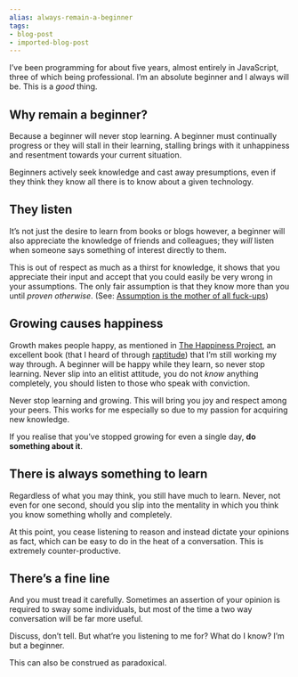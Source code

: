```yaml
---
alias: always-remain-a-beginner
tags:
- blog-post
- imported-blog-post
---
```



I’ve been programming for about five years, almost entirely in JavaScript, three of which being professional. I’m an absolute beginner and I always will be. This is a _good_ thing.

## Why remain a beginner?

Because a beginner will never stop learning. A beginner must continually progress or they will stall in their learning, stalling brings with it unhappiness and resentment towards your current situation.

Beginners actively seek knowledge and cast away presumptions, even if they think they know all there is to know about a given technology.

## They listen

It’s not just the desire to learn from books or blogs however, a beginner will also appreciate the knowledge of friends and colleagues; they _will_ listen when someone says something of interest directly to them.

This is out of respect as much as a thirst for knowledge, it shows that you appreciate their input and accept that you could easily be very wrong in your assumptions. The only fair assumption is that they know more than you until _proven otherwise_. (See: [Assumption is the mother of all fuck-ups](https://www.youtube.com/watch?v=wg4trPZFUwc))

## Growing causes happiness

Growth makes people happy, as mentioned in [The Happiness Project](http://www.gretchenrubin.com/books/the-happiness-project/about-the-book/), an excellent book (that I heard of through [raptitude](http://www.raptitude.com/)) that I’m still working my way through. A beginner will be happy while they learn, so never stop learning. Never slip into an elitist attitude, you do not _know_ anything completely, you should listen to those who speak with conviction.

Never stop learning and growing. This will bring you joy and respect among your peers. This works for me especially so due to my passion for acquiring new knowledge.

If you realise that you’ve stopped growing for even a single day, **do something about it**.

## There is always something to learn

Regardless of what you may think, you still have much to learn. Never, not even for one second, should you slip into the mentality in which you think you know something wholly and completely.

At this point, you cease listening to reason and instead dictate your opinions as fact, which can be easy to do in the heat of a conversation. This is extremely counter-productive.

## There’s a fine line

And you must tread it carefully. Sometimes an assertion of your opinion is required to sway some individuals, but most of the time a two way conversation will be far more useful.

Discuss, don’t tell. But what’re you listening to me for? What do I know? I’m but a beginner.

This can also be construed as paradoxical.
